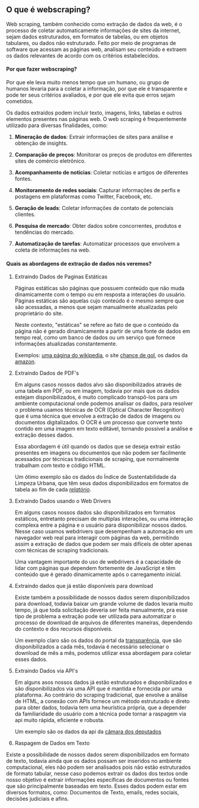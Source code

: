 ## O que é webscraping?

Web scraping, também conhecido como extração de dados da web, é o processo de coletar automaticamente informações de sites da internet, sejam dados estruturados, em formatos de tabelas, ou em objetos tabulares, ou dados não estruturado. Feito por meio de programas de software que acessam as páginas web, analisam seu conteúdo e extraem os dados relevantes de acordo com os critérios estabelecidos.

#### Por que fazer webscraping?

Por que ele leva muito menos tempo que um humano, ou grupo de humanos levaria para a coletar a informação, por que ele é transparente e pode ter seus critérios avaliados, e por que ele evita que erros sejam cometidos.

Os dados extraídos podem incluir texto, imagens, links, tabelas e outros elementos presentes nas páginas web. O web scraping é frequentemente utilizado para diversas finalidades, como:

1.  **Mineração de dados**: Extrair informações de sites para análise e obtenção de insights.

2.  **Comparação de preços**: Monitorar os preços de produtos em diferentes sites de comércio eletrônico.

3.  **Acompanhamento de notícias**: Coletar notícias e artigos de diferentes fontes.

4.  **Monitoramento de redes sociais**: Capturar informações de perfis e postagens em plataformas como Twitter, Facebook, etc.

5.  **Geração de leads**: Coletar informações de contato de potenciais clientes.

6.  **Pesquisa de mercado**: Obter dados sobre concorrentes, produtos e tendências do mercado.

7.  **Automatização de tarefas**: Automatizar processos que envolvem a coleta de informações na web.

#### Quais as abordagens de extração de dados nós veremos?

1.  Extraindo Dados de Paginas Estáticas

    Páginas estáticas são páginas que possuem conteúdo que não muda dinamicamente com o tempo ou em resposta a interações do usuário. Páginas estáticas são aquelas cujo conteúdo é o mesmo sempre que são acessadas, a menos que sejam manualmente atualizadas pelo proprietário do site.

    Neste contexto, "estáticas" se refere ao fato de que o conteúdo da página não é gerado dinamicamente a partir de uma fonte de dados em tempo real, como um banco de dados ou um serviço que fornece informações atualizadas constantemente.

    Exemplos: [uma página do wikipedia](https://pt.wikipedia.org/wiki/Lista_de_pa%C3%ADses_por_popula%C3%A7%C3%A3o), o site [chance de gol](https://chancedegol.com.br/br22.htm), os dados da [amazon](https://www.amazon.com.br/s?k=anilhas+olimpica&dc&__mk_pt_BR=%C3%85M%C3%85%C5%BD%C3%95%C3%91&crid=3G7N1VMRIZIDT&sprefix=anilhas+olimipica%2Caps%2C166&ref=a9_sc_1).

2.  Extraindo Dados de PDF's

    Em alguns casos nossos dados alvo são disponibilizados através de uma tabela em PDF, ou em imagem, todavia por mais que os dados estejam disponibilizados, é muito complicado transpô-los para um ambiente computacional onde podemos analisar os dados, para resolver o problema usamos técnicas de OCR (Optical Character Recognition) que é uma técnica que envolve a extração de dados de imagens ou documentos digitalizados. O OCR é um processo que converte texto contido em uma imagem em texto editável, tornando possível a análise e extração desses dados.

    Essa abordagem é útil quando os dados que se deseja extrair estão presentes em imagens ou documentos que não podem ser facilmente acessados por técnicas tradicionais de scraping, que normalmente trabalham com texto e código HTML.

    Um ótimo exemplo são os dados do Índice de Sustentabilidade da Limpeza Urbana, que têm seus dados disponibilizados em formatos de tabela ao fim de cada [*relatório*](https://selur.org.br/wp-content/uploads/2021/05/ISLU-2020-a.pdf).

3.  Extraindo Dados usando o Web Drivers

    Em alguns casos nossos dados são disponibilizados em formatos estáticos, entretanto precisam de multiplas interações, ou uma interação complexa entre a página e o usuário para disponibilizar nossos dados. Nesse caso usamos webdrivers que desempenham a automação em um navegador web real para interagir com páginas da web, permitindo assim a extração de dados que podem ser mais difíceis de obter apenas com técnicas de scraping tradicionais.

    Uma vantagem importante do uso de webdrivers é a capacidade de lidar com páginas que dependem fortemente de JavaScript e têm conteúdo que é gerado dinamicamente após o carregamento inicial.

4.  Extraindo dados que já estão disponíveis para download

    Existe também a possibilidade de nossos dados serem disponibilizados para download, todavia baixar um grande volume de dados levaria muito tempo, já que toda solicitação deveria ser feita manualmente, pra esse tipo de problema a extração pode ser utilizada para automatizar o processo de download de arquivos de diferentes maneiras, dependendo do contexto e dos recursos disponíveis.

    Um exemplo claro são os dados do portal da [transparência](https://portaldatransparencia.gov.br/download-de-dados/despesas-execucao), que são disponibilizados a cada mês, todavia é necessário selecionar o download de mês a mês, podemos utilizar essa abordagem para coletar esses dados.

5.  Extraindo Dados via API's

    Em alguns asos nossos dados já estão estruturados e disponibilizados e são disponibilizados via uma API que é mantida e fornecida por uma plataforma. Ao contrário do scraping tradicional, que envolve a análise de HTML, a conexão com APIs fornece um método estruturado e direto para obter dados, todavia tem uma heurística própria, que a depender da familiaridade do usuário com a técnica pode tornar a raspagem via api muito rápida, eficiente e robusta.

    Um exemplo são os dados da api da [câmara dos deputados](https://dadosabertos.camara.leg.br/api/v2/deputados/220552/discursos?idLegislatura=57)

6.  Raspagem de Dados em Texto

Existe a possibilidade de nossos dados serem disponibilizados em formato de texto, todavia ainda que os dados possam ser inseridos no ambiente computacional, eles não podem ser analisados pois não estão estruturados de formato tabular, nesse caso podemos extrair os dados dos textos onde nosso objetivo é extrair informações específicas de documentos ou fontes que são principalmente baseadas em texto. Esses dados podem estar em diversos formatos, como: Documentos de Texto, emails, redes sociais, decisões judiciais e afins.

